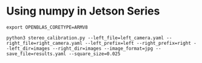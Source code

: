 # Using numpy in Jetson Series

```
export OPENBLAS_CORETYPE=ARMV8
```

```
python3 stereo_calibration.py --left_file=left_camera.yaml --right_file=right_camera.yaml --left_prefix=left --right_prefix=right --left_dir=images --right_dir=images --image_format=jpg --save_file=results.yaml --square_size=0.025
```


